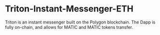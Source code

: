 # Triton-Instant-Messenger-ETH
Triton is an instant messenger built on the Polygon blockchain. The Dapp is fully on-chain, and allows for MATIC and MATIC tokens transfer.
